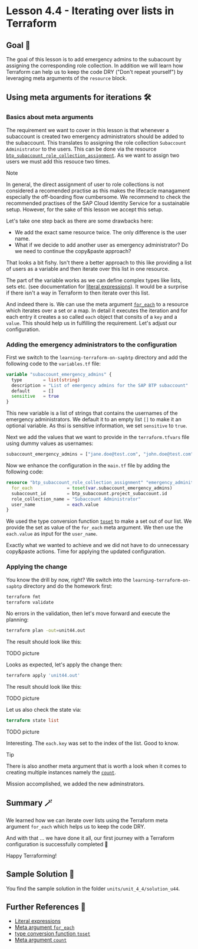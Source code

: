 # Lesson 4.4 - Iterating over lists in Terraform

## Goal 🎯

The goal of this lesson is to add emergency admins to the subacount by assigning the corresponding role collection. In addition we will learn how Terraform can help us to keep the code DRY ("Don't repeat yourself") by leveraging meta arguments of the `resource` block.

## Using meta arguments for iterations 🛠️

### Basics about meta arguments

The requirement we want to cover in this lesson is that whenever a subaccount is created two emergency administrators should be added to the subaccount. This translates to assigning the role collection `Subaccount Administrator` to the users. This can be done via the resource [`btp_subaccount_role_collection_assignment`](https://registry.terraform.io/providers/SAP/btp/latest/docs/resources/subaccount_role_collection_assignment). As we want to assign two users we must add this resouce two times.

> [!NOTE]
> In general, the direct assignment of user to role collections is not considered a recomended practise as this makes the lifecacle managament especially the off-boarding flow cumbersome. We recommend to check the recommended practises of the SAP Cloud Identity Service for a sustainable setup. However, for the sake of this lesson we accept this setup.

Let's take one step back as there are some drawbacks here:

- We add the exact same resource twice. The only difference is the user name.
- What if we decide to add another user as emergency administrator? Do we need to continue the copy&paste approach?

That looks a bit fishy. Isn't there a better approach to this like providing a list of users as a variable and then iterate over this list in one resource.

The part of the variable works as we can define complex types like lists, sets etc. (see documentation for [literal expressions](https://developer.hashicorp.com/terraform/language/expressions/types#literal-expressions)). It would be a surprise if there isn't a way in Terraform to then iterate over this list.

And indeed there is. We can use the meta argument [`for_each`](https://developer.hashicorp.com/terraform/language/meta-arguments/for_each) to a resource which iterates over a set or a map. In detail it executes the iteration and for each entry it creates a so called `each` object that consits of a `key` and a `value`. This should help us in fulfilling the requirement. Let's adjust our configuration.

### Adding the emergency administrators to the configuration

First we switch to the `learning-terraform-on-sapbtp` directory and add the following code to the `variables.tf` file:

```terraform
variable "subaccount_emergency_admins" {
  type        = list(string)
  description = "List of emergency admins for the SAP BTP subaccount"
  default     = []
  sensitive   = true
}
```

This new variable is a list of strings that contains the usernames of the emergency administrators. We default it to an empty list `[]` to make it an optional variable. As thsi is sensitive information, we set `sensitive` to `true`.

Next we add the values that we want to provide in the `terraform.tfvars` file using dummy values as usernames:

```terraform
subaccount_emergency_admins = ["jane.doe@test.com", "john.doe@test.com"]
```

Now we enhance the configuration in the `main.tf` file by adding the following code:

```terraform
resource "btp_subaccount_role_collection_assignment" "emergency_adminitrators" {
  for_each             = toset(var.subaccount_emergency_admins)
  subaccount_id        = btp_subaccount.project_subaccount.id
  role_collection_name = "Subaccount Administrator"
  user_name            = each.value
}

```

We used the type conversion function [`toset`](https://developer.hashicorp.com/terraform/language/functions/toset) to make a set out of our list. We provide the set as value of the `for_each` meta argument. We then use the `each.value` as input for the `user_name`.

Exactly what we wanted to achieve and we did not have to do unnecessary copy&paste actions. Time for applying the updated configuration.

### Applying the change

You know the drill by now, right? We switch into the `learning-terraform-on-sapbtp` directory and do the homework first:

```bash
terraform fmt
terraform validate
```

No errors in the validation, then let's move forward and execute the planning:

```bash
terraform plan -out=unit44.out
```

The result should look like this:

TODO picture

Looks as expected, let's apply the change then:

```bash
terraform apply 'unit44.out'
```

The result should look like this:

TODO picture

Let us also check the state via:

```terraform
terraform state list
```

TODO picture

Interesting. The `each.key` was set to the index of the list. Good to know.

> [!TIP]
> There is also another meta argument that is worth a look when it comes to creating multiple instances namely the [`count`](https://developer.hashicorp.com/terraform/language/meta-arguments/count).

Mission accomplished, we added the new adminstrators.

## Summary 🪄

We learned how we can iterate over lists using the Terraform meta argument `for_each` which helps us to keep the code DRY.

And with that ... we have done it all, our first journey with a Terraform configuration is successfully completed 🥳

Happy Terraforming!

## Sample Solution 🛟

You find the sample solution in the folder `units/unit_4_4/solution_u44`.

## Further References 📝

- [Literal expressions](https://developer.hashicorp.com/terraform/language/expressions/types#literal-expressions)
- [Meta argument `for_each`](https://developer.hashicorp.com/terraform/language/meta-arguments/for_each)
- [type conversion function `toset`](https://developer.hashicorp.com/terraform/language/functions/toset)
- [Meta argument `count`](https://developer.hashicorp.com/terraform/language/meta-arguments/count)

